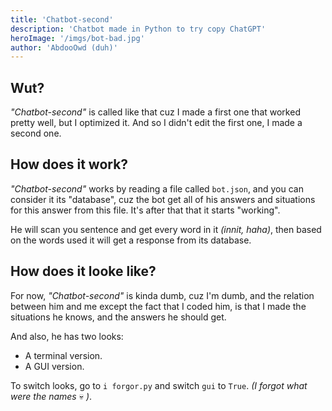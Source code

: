 ```yaml
---
title: 'Chatbot-second'
description: 'Chatbot made in Python to try copy ChatGPT'
heroImage: '/imgs/bot-bad.jpg'
author: 'AbdooOwd (duh)'
---
```


## Wut?

*"Chatbot-second"* is called like that cuz I made a first one that worked pretty well,
but I optimized it. And so I didn't edit the first one, I made a second one.

## How does it work?

*"Chatbot-second"* works by reading a file called `bot.json`, and you can consider it
its "database", cuz the bot get all of his answers and situations for this
answer from this file. It's after that that it starts "working".

He will scan you sentence and get every word in it *(innit, haha)*, then based on
the words used it will get a response from its database.

## How does it looke like?

For now, *"Chatbot-second"* is kinda dumb, cuz I'm dumb, and the relation between
him and me except the fact that I coded him, is that I made the situations he knows,
and the answers he should get.

And also, he has two looks:
* A terminal version.
* A GUI version.

To switch looks, go to `i forgor.py` and switch `gui` to `True`.
*(I forgot what were the names* :skull: *)*.